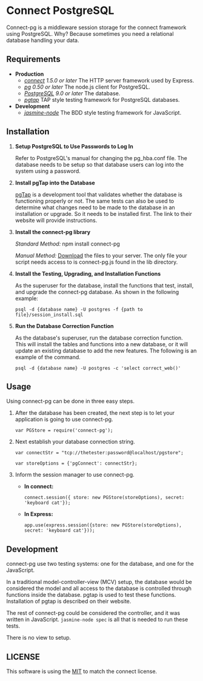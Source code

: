 # Connect PostgreSQL

Connect-pg is a middleware session storage for the connect framework using 
PostgreSQL.  Why?  Because sometimes you need a relational database 
handling your data.  

## Requirements

* **Production**
	* *[connect](https://github.com/senchalabs/connect) 1.5.0 or later* The HTTP server framework used by Express.
	* *[pg](https://github.com/brianc/node-postgres) 0.50 or later* The node.js client for PostgreSQL.  
	* *[PostgreSQL](http://www.postgresql.org) 9.0 or later* The database.
	* *[pgtap](http://pgtap.org)* TAP style testing framework for PostgreSQL databases.  
* **Development**
	* *[jasmine-node](https://github.com/mhevery/jasmine-node)* The BDD style testing framework for JavaScript.  
	
## Installation 

1. **Setup PostgreSQL to Use Passwords to Log In**

	Refer to PostgreSQL's manual for changing the pg_hba.conf file.  The 
	database needs to be setup so that database users can log into the 
	system using a password.  

2. **Install pgTap into the Database**

	[pgTap](http://pgtap.org) is a development tool that validates whether 
	the database is functioning properly or not.  The same tests can also 
	be used to determine what changes need to be made to the database 
	in an installation or upgrade.  So it needs to be installed first.  The link 
	to their website will provide instructions.  

3. **Install the connect-pg library**

	*Standard Method:* npm install connect-pg
	
	*Manual Method:* [Download](https://github.com/jebas/connect-pg) the 
	files to your server.  The only file your script needs access to is 
	connect-pg.js found in the lib directory.  
	
4. **Install the Testing, Upgrading, and Installation Functions**

	As the superuser for the database, install the functions that test, 
	install, and upgrade the connect-pg database. As shown in the 
	following example:
	
	`psql -d {database name} -U postgres -f {path to file}/session_install.sql`

5. **Run the Database Correction Function**

	As the database's superuser, run the database correction function.  
	This will install the tables and functions into a new database, or it will 
	update an existing database to add the new features.  The following is 
	an example of the command.  

	`psql -d {database name} -U postgres -c 'select correct_web()'`
	
## Usage

Using connect-pg can be done in three easy steps.  

1. After the database has been created, the next step is to let your application is going to 
use connect-pg.  

	`var PGStore = require('connect-pg');`

2. Next establish your database connection string.

	`var connectStr = "tcp://thetester:password@localhost/pgstore";`
	
	`var storeOptions = {'pgConnect': connectStr};`
	
3. Inform the session manager to use connect-pg.  

	* **In connect:**
	
		`connect.session({ store: new PGStore(storeOptions), secret: 'keyboard cat'});`
		
	* **In Express:**
	
		`app.use(express.session({store: new PGStore(storeOptions), secret: 'keyboard cat'}));`
		
## Development 

connect-pg use two testing systems: one for the database, and one for the JavaScript.  

In a traditional model-controller-view (MCV) setup, the database would be considered 
the model and all access to the database is controlled through functions inside the 
database.  pgtap is used to test these functions.  Installation of pgtap is described on
their website.  

The rest of connect-pg could be considered the controller, and it was written in 
JavaScript.  `jasmine-node spec` is all that is needed to run these tests.  

There is no view to setup.  

## LICENSE

This software is using the [MIT](./connect-pg/blob/master/LICENSE) to match the connect license.